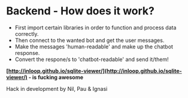 # Backend - How does it work?
- First import certain libraries in order to function and process data correctly.
- Then connect to the wanted bot and get the user messages.
- Make the messages 'human-readable' and make up the chatbot response.
- Convert the respone/s to 'chatbot-readable' and send it/them!

__[http://inloop.github.io/sqlite-viewer/](http://inloop.github.io/sqlite-viewer/) - is fucking awesome__

Hack in development by Nil, Pau & Ignasi
